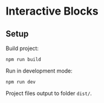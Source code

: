 # Interactive Blocks

## Setup

Build project:

```
npm run build
```

Run in development mode:

```
npm run dev
```

Project files output to folder `dist/`.
